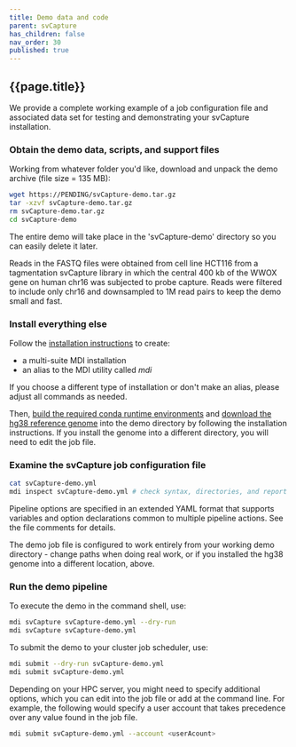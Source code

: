 ```yaml
---
title: Demo data and code
parent: svCapture
has_children: false
nav_order: 30
published: true
---
```


## {{page.title}}

We provide a complete working example of a job configuration file and 
associated data set for testing and demonstrating your svCapture installation. 

### Obtain the demo data, scripts, and support files

Working from whatever folder you'd like, download and unpack the demo archive (file size = 135 MB):

```sh
wget https://PENDING/svCapture-demo.tar.gz
tar -xzvf svCapture-demo.tar.gz
rm svCapture-demo.tar.gz
cd svCapture-demo
```

The entire demo will take place in the 'svCapture-demo' directory so you can easily delete it later.

Reads in the FASTQ files were obtained from cell line HCT116 from
a tagmentation svCapture library in which the central
400 kb of the WWOX gene on human chr16 was subjected to probe capture.
Reads were filtered to include only chr16 and downsampled
to 1M read pairs to keep the demo small and fast.

### Install everything else

Follow the [installation instructions](https://wilsontelab.github.io/svx-mdi-tools/docs/installation/code.html)
to create:
- a multi-suite MDI installation
- an alias to the MDI utility called _mdi_

If you choose a different type of installation or don't make an alias, 
please adjust all commands as needed.

Then, [build the required conda runtime environments](https://wilsontelab.github.io/svx-mdi-tools/docs/installation/runtime.html)
and [download the hg38 reference genome](https://wilsontelab.github.io/svx-mdi-tools/docs/installation/genome.html)
into the demo directory by following the installation instructions.
If you install the genome into a different directory, you will need 
to edit the job file.

### Examine the svCapture job configuration file

```sh
cat svCapture-demo.yml
mdi inspect svCapture-demo.yml # check syntax, directories, and report all options
```

Pipeline options are specified in an extended YAML format 
that supports variables and option declarations
common to multiple pipeline actions. See the file comments for details.
 
The demo job file is configured to work entirely
from your working demo directory - change paths when doing real work,
or if you installed the hg38 genome into a different location, above.

### Run the demo pipeline

To execute the demo in the command shell, use:

```sh
mdi svCapture svCapture-demo.yml --dry-run
mdi svCapture svCapture-demo.yml
```

To submit the demo to your cluster job scheduler, use:

```sh
mdi submit --dry-run svCapture-demo.yml
mdi submit svCapture-demo.yml
```

Depending on your HPC server, you might need to specify additional options,
which you can edit into the job file or add at the command line. For 
example, the following would specify a user account that takes precedence 
over any value found in the job file.

```sh
mdi submit svCapture-demo.yml --account <userAcount>
```
